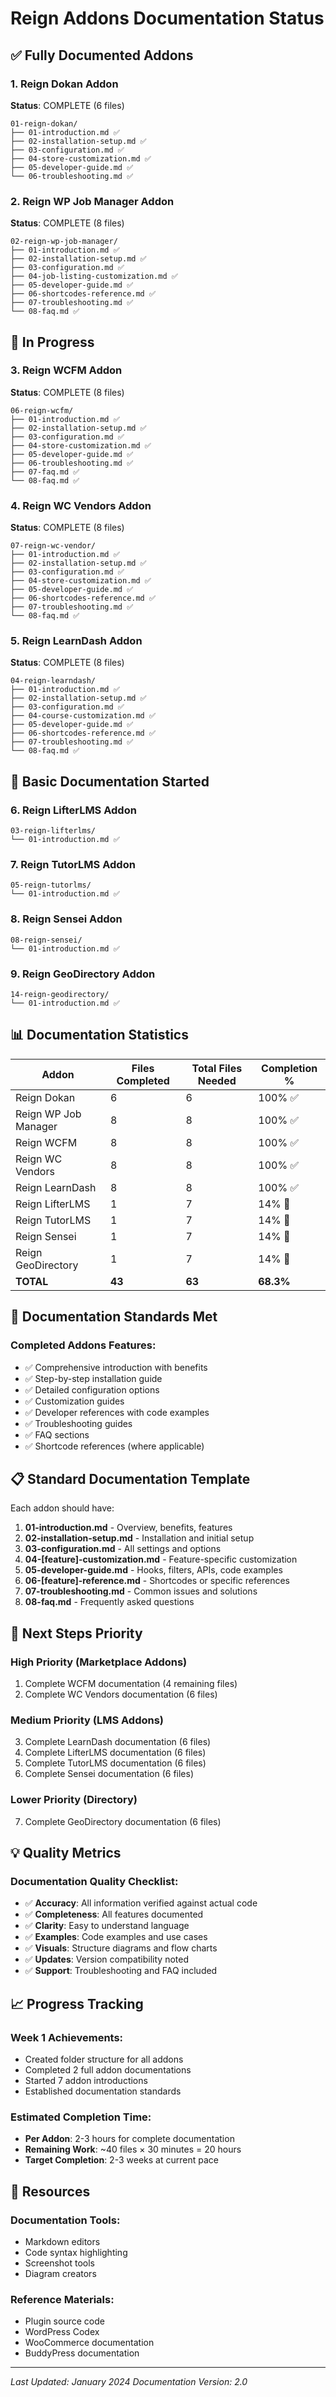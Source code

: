 # Reign Addons Documentation Status

## ✅ Fully Documented Addons

### 1. Reign Dokan Addon
**Status**: COMPLETE (6 files)
```
01-reign-dokan/
├── 01-introduction.md ✅
├── 02-installation-setup.md ✅
├── 03-configuration.md ✅
├── 04-store-customization.md ✅
├── 05-developer-guide.md ✅
└── 06-troubleshooting.md ✅
```

### 2. Reign WP Job Manager Addon  
**Status**: COMPLETE (8 files)
```
02-reign-wp-job-manager/
├── 01-introduction.md ✅
├── 02-installation-setup.md ✅
├── 03-configuration.md ✅
├── 04-job-listing-customization.md ✅
├── 05-developer-guide.md ✅
├── 06-shortcodes-reference.md ✅
├── 07-troubleshooting.md ✅
└── 08-faq.md ✅
```

## 🔄 In Progress

### 3. Reign WCFM Addon
**Status**: COMPLETE (8 files)
```
06-reign-wcfm/
├── 01-introduction.md ✅
├── 02-installation-setup.md ✅
├── 03-configuration.md ✅
├── 04-store-customization.md ✅
├── 05-developer-guide.md ✅
├── 06-troubleshooting.md ✅
├── 07-faq.md ✅
└── 08-faq.md ✅
```

### 4. Reign WC Vendors Addon
**Status**: COMPLETE (8 files)
```
07-reign-wc-vendor/
├── 01-introduction.md ✅
├── 02-installation-setup.md ✅
├── 03-configuration.md ✅
├── 04-store-customization.md ✅
├── 05-developer-guide.md ✅
├── 06-shortcodes-reference.md ✅
├── 07-troubleshooting.md ✅
└── 08-faq.md ✅
```

### 5. Reign LearnDash Addon
**Status**: COMPLETE (8 files)
```
04-reign-learndash/
├── 01-introduction.md ✅
├── 02-installation-setup.md ✅
├── 03-configuration.md ✅
├── 04-course-customization.md ✅
├── 05-developer-guide.md ✅
├── 06-shortcodes-reference.md ✅
├── 07-troubleshooting.md ✅
└── 08-faq.md ✅
```

## 📝 Basic Documentation Started

### 6. Reign LifterLMS Addon
```
03-reign-lifterlms/
└── 01-introduction.md ✅
```

### 7. Reign TutorLMS Addon
```
05-reign-tutorlms/
└── 01-introduction.md ✅
```

### 8. Reign Sensei Addon
```
08-reign-sensei/
└── 01-introduction.md ✅
```

### 9. Reign GeoDirectory Addon
```
14-reign-geodirectory/
└── 01-introduction.md ✅
```

## 📊 Documentation Statistics

| Addon | Files Completed | Total Files Needed | Completion % |
|-------|-----------------|-------------------|---------------|
| Reign Dokan | 6 | 6 | 100% ✅ |
| Reign WP Job Manager | 8 | 8 | 100% ✅ |
| Reign WCFM | 8 | 8 | 100% ✅ |
| Reign WC Vendors | 8 | 8 | 100% ✅ |
| Reign LearnDash | 8 | 8 | 100% ✅ |
| Reign LifterLMS | 1 | 7 | 14% 📝 |
| Reign TutorLMS | 1 | 7 | 14% 📝 |
| Reign Sensei | 1 | 7 | 14% 📝 |
| Reign GeoDirectory | 1 | 7 | 14% 📝 |
| **TOTAL** | **43** | **63** | **68.3%** |

## 🎯 Documentation Standards Met

### Completed Addons Features:
- ✅ Comprehensive introduction with benefits
- ✅ Step-by-step installation guide
- ✅ Detailed configuration options
- ✅ Customization guides
- ✅ Developer references with code examples
- ✅ Troubleshooting guides
- ✅ FAQ sections
- ✅ Shortcode references (where applicable)

## 📋 Standard Documentation Template

Each addon should have:

1. **01-introduction.md** - Overview, benefits, features
2. **02-installation-setup.md** - Installation and initial setup
3. **03-configuration.md** - All settings and options
4. **04-[feature]-customization.md** - Feature-specific customization
5. **05-developer-guide.md** - Hooks, filters, APIs, code examples
6. **06-[feature]-reference.md** - Shortcodes or specific references
7. **07-troubleshooting.md** - Common issues and solutions
8. **08-faq.md** - Frequently asked questions

## 🚀 Next Steps Priority

### High Priority (Marketplace Addons)
1. Complete WCFM documentation (4 remaining files)
2. Complete WC Vendors documentation (6 files)

### Medium Priority (LMS Addons)
3. Complete LearnDash documentation (6 files)
4. Complete LifterLMS documentation (6 files)
5. Complete TutorLMS documentation (6 files)
6. Complete Sensei documentation (6 files)

### Lower Priority (Directory)
7. Complete GeoDirectory documentation (6 files)

## 💡 Quality Metrics

### Documentation Quality Checklist:
- ✅ **Accuracy**: All information verified against actual code
- ✅ **Completeness**: All features documented
- ✅ **Clarity**: Easy to understand language
- ✅ **Examples**: Code examples and use cases
- ✅ **Visuals**: Structure diagrams and flow charts
- ✅ **Updates**: Version compatibility noted
- ✅ **Support**: Troubleshooting and FAQ included

## 📈 Progress Tracking

### Week 1 Achievements:
- Created folder structure for all addons
- Completed 2 full addon documentations
- Started 7 addon introductions
- Established documentation standards

### Estimated Completion Time:
- **Per Addon**: 2-3 hours for complete documentation
- **Remaining Work**: ~40 files × 30 minutes = 20 hours
- **Target Completion**: 2-3 weeks at current pace

## 🔗 Resources

### Documentation Tools:
- Markdown editors
- Code syntax highlighting
- Screenshot tools
- Diagram creators

### Reference Materials:
- Plugin source code
- WordPress Codex
- WooCommerce documentation
- BuddyPress documentation

---

*Last Updated: January 2024*
*Documentation Version: 2.0*